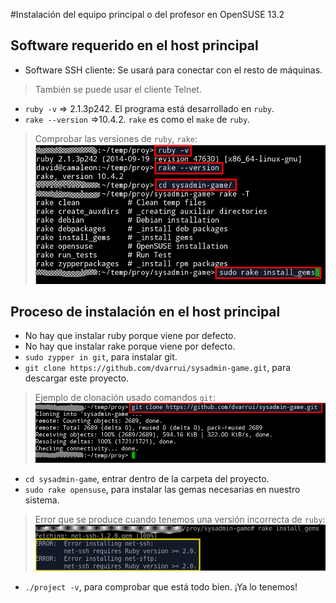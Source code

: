 
#Instalación del equipo principal o del profesor en OpenSUSE 13.2

## Software requerido en el host principal

* Software SSH cliente: Se usará para conectar con el resto de máquinas.

> También se puede usar el cliente Telnet.

* `ruby -v` => 2.1.3p242. El programa está desarrollado en `ruby`.
* `rake --version` =>10.4.2. `rake` es como el `make` de `ruby`.

> Comprobar las versiones de `ruby`, `rake`:
> ![ruby-rake-gems](../../../images/ruby-rake-gems.png)
>

## Proceso de instalación en el host principal

* No hay que instalar ruby porque viene por defecto.
* No hay que instalar rake porque viene por defecto.
* `sudo zypper in git`, para instalar git.
* `git clone https://github.com/dvarrui/sysadmin-game.git`, para descargar este proyecto.

> Ejemplo de clonación usado comandos `git`:
> ![git-clone](../../../images/git-clone.png)

* `cd sysadmin-game`, entrar dentro de la carpeta del proyecto.
* `sudo rake opensuse`, para instalar las gemas necesarias en nuestro sistema.

> Error que se produce cuando tenemos una versión incorrecta de `ruby`:
> ![error-version](../../../images/error-version.png)

* `./project -v`, para comprobar que está todo bien. ¡Ya lo tenemos!
